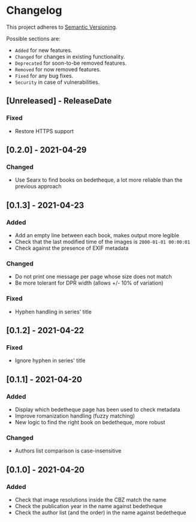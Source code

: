 # Changelog

This project adheres to [Semantic Versioning](https://semver.org/spec/v2.0.0.html).

Possible sections are:

- `Added` for new features.
- `Changed` for changes in existing functionality.
- `Deprecated` for soon-to-be removed features.
- `Removed` for now removed features.
- `Fixed` for any bug fixes.
- `Security` in case of vulnerabilities.

<!-- next-header -->

## [Unreleased] - ReleaseDate

### Fixed

- Restore HTTPS support

## [0.2.0] - 2021-04-29

### Changed

- Use Searx to find books on bedetheque, a lot more reliable than the previous
  approach

## [0.1.3] - 2021-04-23

### Added

- Add an empty line between each book, makes output more legible
- Check that the last modified time of the images is `2000-01-01 00:00:01`
- Check against the presence of EXIF metadata

### Changed

- Do not print one message per page whose size does not match
- Be more tolerant for DPR width (allows +/- 10% of variation)

### Fixed

- Hyphen handling in series' title

## [0.1.2] - 2021-04-22

### Fixed

- Ignore hyphen in series' title

## [0.1.1] - 2021-04-20

### Added

- Display which bedetheque page has been used to check metadata
- Improve romanization handling (fuzzy matching)
- New logic to find the right book on bedetheque, more robust

### Changed

- Authors list comparison is case-insensitive

## [0.1.0] - 2021-04-20

### Added

- Check that image resolutions inside the CBZ match the name
- Check the publication year in the name against bedetheque
- Check the author list (and the order) in the name against bedetheque
